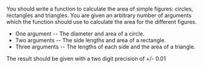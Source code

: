 You should write a function to calculate the area of simple figures: circles, rectangles and triangles.
You are given an arbitrary number of arguments which the function should use to calculate the area for the different figures.

- One argument -- The diameter and area of a circle.
- Two arguments -- The side lengths and area of a rectangle.
- Three arguments -- The lengths of each side and the area of a triangle.

The result should be given with a two digit precision of +/- 0.01
